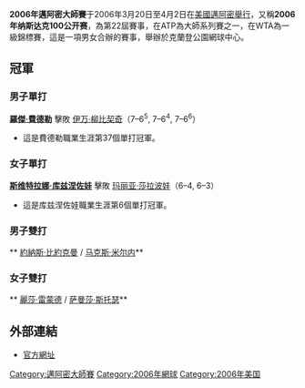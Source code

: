 **2006年邁阿密大師賽**于2006年3月20日至4月2日在[美國](https://zh.wikipedia.org/wiki/美國 "wikilink")[邁阿密舉行](https://zh.wikipedia.org/wiki/邁阿密 "wikilink")，又稱**2006年纳斯达克100公开赛**，為第22屆賽事，在ATP為大師系列賽之一，在WTA為一級錦標賽，這是一項男女合辦的賽事，舉辦於克蘭登公園網球中心。

## 冠軍

### 男子單打

**[羅傑·費德勒](https://zh.wikipedia.org/wiki/羅傑·費德勒 "wikilink")** 擊敗
[伊万·柳比契奇](https://zh.wikipedia.org/wiki/伊万·柳比契奇 "wikilink")（7–6<sup>5</sup>,
7–6<sup>4</sup>, 7–6<sup>6</sup>）

  - 這是費德勒職業生涯第37個單打冠軍。

### 女子單打

**[斯维特拉娜·库兹涅佐娃](../Page/斯维特拉娜·库兹涅佐娃.md "wikilink")** 擊敗
[玛丽亚·莎拉波娃](../Page/玛丽亚·莎拉波娃.md "wikilink")（6–4, 6–3）

  - 這是库兹涅佐娃職業生涯第6個單打冠軍。

### 男子雙打

** [約納斯·比約克曼](../Page/約納斯·比約克曼.md "wikilink") /
[马克斯·米尔内](../Page/马克斯·米尔内.md "wikilink")**

### 女子雙打

** [麗莎·雷蒙德](https://zh.wikipedia.org/wiki/麗莎·雷蒙德 "wikilink") /
[萨曼莎·斯托瑟](../Page/萨曼莎·斯托瑟.md "wikilink")**

## 外部連結

  - [官方網址](https://web.archive.org/web/20090228094315/http://www.sonyericssonopen.com/1/en/home/default.asp)

[Category:邁阿密大師賽](https://zh.wikipedia.org/wiki/Category:邁阿密大師賽 "wikilink")
[Category:2006年網球](https://zh.wikipedia.org/wiki/Category:2006年網球 "wikilink")
[Category:2006年美国](https://zh.wikipedia.org/wiki/Category:2006年美国 "wikilink")